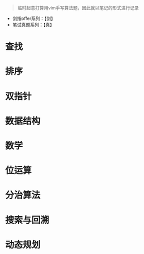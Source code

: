 > 临时起意打算用vim手写算法题，因此就以笔记的形式进行记录

- 剑指offer系列：【剑】
- 笔试真题系列：【真】

# 查找

# 排序

# 双指针

# 数据结构

# 数学

# 位运算

# 分治算法

# 搜索与回溯

# 动态规划
